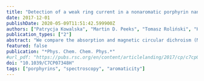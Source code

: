 ```yaml
---
title: "Detection of a weak ring current in a nonaromatic porphyrin nanoring using magnetic circular dichroism"
date: 2017-12-01
publishDate: 2020-05-09T11:51:42.599900Z
authors: ["Patrycja Kowalska", "Martin D. Peeks", "Tomasz Roliński", "Harry L. Anderson", "Jacek Waluk"]
publication_types: ["2"]
abstract: "We compare the absorption and magnetic circular dichroism (MCD) spectra of a series of porphyrin oligomers – dimer, tetramer, and hexamer – bound in a linear or cyclic fashion. The MCD signal is extremely weak for low energy transitions in the linear oligomers, but it is amplified when the cyclic porphyrin hexamer binds a template, restricting rotational freedom. The appearance of Faraday A terms in the MCD spectra demonstrates the presence of a magnetic moment, and thus, uncompensated electronic current. The value of the excited state magnetic moment estimated from the A term is very low compared with those of monomeric porphyrins, which confirms the nonaromatic character of the cyclic array and the lack of a global ring current in the ground state of the neutral nanoring. DFT calculations predict the absorption and MCD patterns reasonably well, but fail to reproduce the MCD sign inversion observed in substituted monomeric zinc porphyrins (“soft” chromophores). Interestingly, a correct sign pattern is predicted by INDO/S calculations. Analysis of the MCD spectra of the monomeric porphyrin unit allowed us to distinguish between two close-lying lowest energy transitions, which some previous assignments placed further apart. The present results prove the usefulness of MCD not only for deconvolution and assignment of electronic transitions, but also as a sensitive tool for detecting electronic ring currents."
featured: false
publication: "*Phys. Chem. Chem. Phys.*"
#url_pdf: "https://pubs.rsc.org/en/content/articlelanding/2017/cp/c7cp07348h"
doi: "10.1039/C7CP07348H"
tags: ["porphyrins", "spectroscopy", "aromaticity"]
---
```


